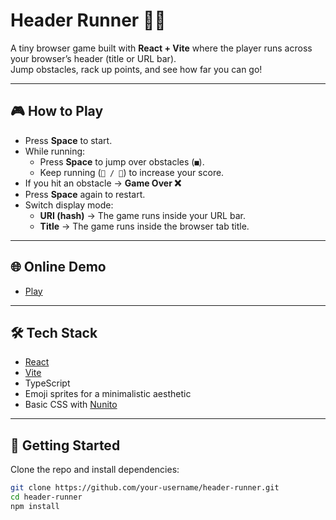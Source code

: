 # Header Runner 🏃🚶

A tiny browser game built with **React + Vite** where the player runs across your browser’s header (title or URL bar).  
Jump obstacles, rack up points, and see how far you can go!

---

## 🎮 How to Play

- Press **Space** to start.
- While running:
  - Press **Space** to jump over obstacles (`■`).
  - Keep running (`🚶 / 🏃`) to increase your score.
- If you hit an obstacle → **Game Over ❌**
- Press **Space** again to restart.
- Switch display mode:
  - **URI (hash)** → The game runs inside your URL bar.
  - **Title** → The game runs inside the browser tab title.

---

## 🌐 Online Demo

- [Play](https://link/)

---

## 🛠️ Tech Stack

- [React](https://react.dev/)
- [Vite](https://vitejs.dev/)
- TypeScript
- Emoji sprites for a minimalistic aesthetic
- Basic CSS with [Nunito](https://fonts.google.com/specimen/Nunito)

---

## 🚀 Getting Started

Clone the repo and install dependencies:

```bash
git clone https://github.com/your-username/header-runner.git
cd header-runner
npm install
```
